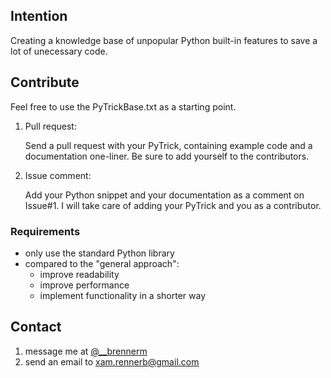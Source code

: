 ## Intention
Creating a knowledge base of unpopular Python built-in features to save a lot of unecessary code.

## Contribute
Feel free to use the PyTrickBase.txt as a starting point.

1. Pull request:

   Send a pull request with your PyTrick, containing example code and a documentation one-liner. Be sure to add yourself to the contributors.

2. Issue comment:

   Add your Python snippet and your documentation as a comment on Issue#1. I will take care of adding your PyTrick and you as a contributor.
   
### Requirements
- only use the standard Python library
- compared to the "general approach":
  - improve readability
  - improve performance
  - implement functionality in a shorter way

## Contact
1. message me at [@__brennerm](https://twitter.com/__brennerm)
2. send an email to xam.rennerb@gmail.com
